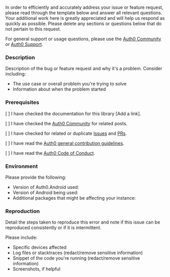 In order to efficiently and accurately address your issue or feature request, please read through the template below and answer all relevant questions. Your additional work here is greatly appreciated and will help us respond as quickly as possible. Please delete any sections or questions below that do not pertain to this request.

For general support or usage questions, please use the [Auth0 Community](https://community.auth0.com/) or [Auth0 Support](https://support.auth0.com.).

### Description

Description of the bug or feature request and why it's a problem. Consider including:

- The use case or overall problem you're trying to solve
- Information about when the problem started

### Prerequisites

[ ] I have checked the documentation for this library [Add a link].

[ ] I have checked the [Auth0 Community](https://community.auth0.com/) for related posts.

[ ] I have checked for related or duplicate [Issues](https://github.com/auth0/Auth0.Android/issues) and [PRs](https://github.com/auth0/Auth0.Android/pulls).

[ ] I have read the [Auth0 general contribution guidelines](https://github.com/auth0/open-source-template/blob/master/GENERAL-CONTRIBUTING.md).

[ ] I have read the [Auth0 Code of Conduct](https://github.com/auth0/open-source-template/blob/master/CODE-OF-CONDUCT.md).

### Environment

Please provide the following:

- Version of Auth0.Android used:
- Version of Android being used:
- Additional packages that might be affecting your instance:

### Reproduction

Detail the steps taken to reproduce this error and note if this issue can be reproduced consistently or if it is intermittent.

Please include:

- Specific devices affected
- Log files or stacktraces (redact/remove sensitive information)
- Snippet of the code you're running (redact/remove sensitive information)
- Screenshots, if helpful
